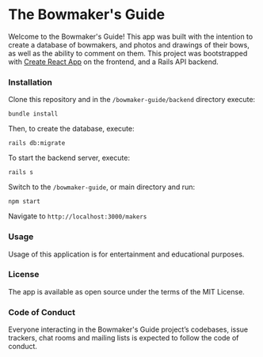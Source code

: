 # The Bowmaker's Guide

Welcome to the Bowmaker's Guide! This app was built with the intention to create a database of bowmakers, and photos and drawings of their bows, as well as the ability to comment on them. This project was bootstrapped with [Create React App](https://github.com/facebook/create-react-app) on the frontend, and a Rails API backend.

### Installation

Clone this repository and in the `/bowmaker-guide/backend` directory execute:

`bundle install`

Then, to create the database, execute:

`rails db:migrate`

To start the backend server, execute:

`rails s`

Switch to the `/bowmaker-guide`, or main directory and run:

`npm start`

Navigate to `http://localhost:3000/makers`

### Usage

Usage of this application is for entertainment and educational purposes.

### License

The app is available as open source under the terms of the MIT License.

### Code of Conduct

Everyone interacting in the Bowmaker's Guide project’s codebases, issue trackers, chat rooms and mailing lists is expected to follow the code of conduct.